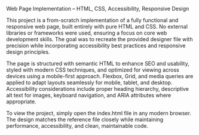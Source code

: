Web Page Implementation – HTML, CSS, Accessibility, Responsive Design

This project is a from-scratch implementation of a fully functional and responsive web page, built entirely with pure HTML and CSS. No external libraries or frameworks were used, ensuring a focus on core web development skills. The goal was to recreate the provided designer file with precision while incorporating accessibility best practices and responsive design principles.

The page is structured with semantic HTML to enhance SEO and usability, styled with modern CSS techniques, and optimized for viewing across devices using a mobile-first approach. Flexbox, Grid, and media queries are applied to adapt layouts seamlessly for mobile, tablet, and desktop. Accessibility considerations include proper heading hierarchy, descriptive alt text for images, keyboard navigation, and ARIA attributes where appropriate.

To view the project, simply open the index.html file in any modern browser. The design matches the reference file closely while maintaining performance, accessibility, and clean, maintainable code.